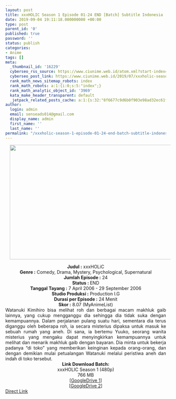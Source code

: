 ```yaml
---
layout: post
title: xxxHOLIC Season 1 Episode 01-24 END [Batch] Subtitle Indonesia
date: 2019-09-04 19:11:18.000000000 +00:00
type: post
parent_id: '0'
published: true
password: ''
status: publish
categories:
- Anime
tags: []
meta:
  _thumbnail_id: '16229'
  cyberseo_rss_source: https://www.ciunime.web.id/atom.xml?start-index=3601&max-results=150
  cyberseo_post_link: https://www.ciunime.web.id/2019/07/xxxholic-season-1-episode-01-24-end.html
  rank_math_news_sitemap_robots: index
  rank_math_robots: a:1:{i:0;s:5:"index";}
  rank_math_analytic_object_id: '3969'
  kata_make_header_transparent: default
  _jetpack_related_posts_cache: a:1:{s:32:"8f6677c9d6b0f903e98ad32ec61f8deb";a:2:{s:7:"expires";i:1643493526;s:7:"payload";a:0:{}}}
author:
  login: admin
  email: senseads014@gmail.com
  display_name: admin
  first_name: ''
  last_name: ''
permalink: "/xxxholic-season-1-episode-01-24-end-batch-subtitle-indonesia/"
---
```

<div class="separator" style="clear: both; text-align: center;"><a href="https://1.bp.blogspot.com/-qjI24nHEcpw/XTgeFI87Q1I/AAAAAAAAchs/7XWAA2w5UqUrs_BWr-vMEeZ8zfDN9nLKACLcBGAs/s1600/xxxHOLIC%2BSeason%2B1.jpg" imageanchor="1" style="margin-left: 1em; margin-right: 1em;"><img border="0" data-original-height="720" data-original-width="1280" height="360" src="{{ site.baseurl }}/assets/2019/09/xxxHOLIC%2BSeason%2B1.jpg" width="640" /></a></div>
<p>
<div style="text-align: center;"><b>Judul</b><b><b> </b>:</b> xxxHOLiC </div>
<div style="text-align: center;"><b><b>Genre :</b></b> Comedy, Drama, Mystery, Psychological, Supernatural</div>
<div style="text-align: center;"><b>Jumlah Episode :</b> 24<br /><b>Status :&nbsp;</b>END<br /><b>Tanggal Tayang :</b> 7 April 2006 - 29 September 2006<br /><b>Studio Produksi :</b> Production I.G<br /><b>Durasi per Episode :</b> 24 Menit</div>
<div style="text-align: center;"><b>Skor :</b> 8.07 (MyAnimeList)</div>
<div style="text-align: center;"></div>
<div style="text-align: justify;"><span class="isi">Watanuki Kimihiro bisa melihat roh dan berbagai macam makhluk gaib lainnya, yang cukup mengganggu dia sehingga dia tidak suka dengan kemampuannya. Dalam perjalanan pulang suatu hari, sementara dia terus diganggu oleh beberapa roh, ia secara misterius dipaksa untuk masuk ke sebuah rumah yang aneh. Di sana, ia bertemu Yuuko, seorang wanita misterius yang mengaku dapat menyingkirkan kemampuannya untuk melihat dan menarik makhluk gaib dengan bayaran. Dia minta untuk bekerja padanya “di toko” yang memberikan keinginan kepada orang-orang, dan dengan demikian mulai petualangan Watanuki melalui peristiwa aneh dan indah di toko tersebut.</span></div>
<div style="text-align: justify;"></div>
<div style="text-align: justify;"></div>
<div style="text-align: center;"><b>Link Download Batch:</b></div>
<div style="text-align: center;"></div>
<div style="text-align: center;">xxxHOLIC Season 1 (480p)</div>
<div style="text-align: center;">
<div style="text-align: center;">
<div style="text-align: center;">766 MB</div>
<div style="text-align: center;">[<a href="https://drive.google.com/file/d/1WfNFgJfKnuqtC_peSw4293PVROsPjlkn/view" target="_blank" rel="noopener">GoogleDrive 1</a>]<br />[<a href="https://drive.google.com/file/d/1r55LoZrks-AqURE7py-2du38TgVxXf-5/view" target="_blank" rel="noopener">GoogleDrive 2</a>]</div>
</div>
</div>
<link rel="stylesheet" href="https://cdnjs.cloudflare.com/ajax/libs/font-awesome/4.7.0/css/font-awesome.min.css" />
<div class="divbtn"> <a href="https://handymansurrender.com/fihup8buzv?key=94550f7ce39444073321dde3b8782f97" class="btn"><i class="fa fa-download"></i> Direct Link</a> </div>
